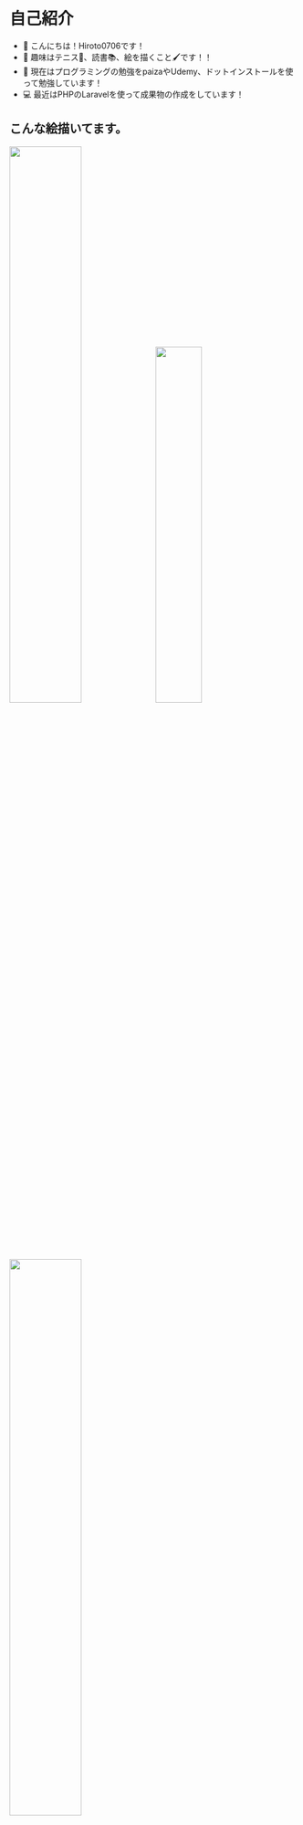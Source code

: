 # 自己紹介
- 👋 こんにちは！Hiroto0706です！　　　
- 👀 趣味はテニス🎾、読書📚、絵を描くこと🖌です！！　　　
- 🌱 現在はプログラミングの勉強をpaizaやUdemy、ドットインストールを使って勉強しています！　　　
- 💻  最近はPHPのLaravelを使って成果物の作成をしています！


## こんな絵描いてます。
<img src="https://user-images.githubusercontent.com/87826418/155842735-cf049b41-89d0-42a2-87bf-782a192de7cc.jpeg" width="50%">
<img src="https://user-images.githubusercontent.com/87826418/155846402-052c68b8-0ba6-4f52-9861-956e9cdd1417.png" width="40%">
<img src="https://user-images.githubusercontent.com/87826418/155846456-e0551964-eee4-48b0-8878-3bc75a3a0a28.jpeg" width="50%">




# 私について
TwitterとQiitaにて不定期ですが、つぶやきと記事の投稿をしています〜！<br>
QiitaのURL→https://qiita.com/Hiroto0706<br>
自己紹介サイト→https://hiroto0706.github.io/IllustrationOfMonta/<br>
Twitter→https://twitter.com/hiroto_kadota<br>
Instagram（勉強垢）→https://www.instagram.com/benkyousukitsujimuzan/<br>
